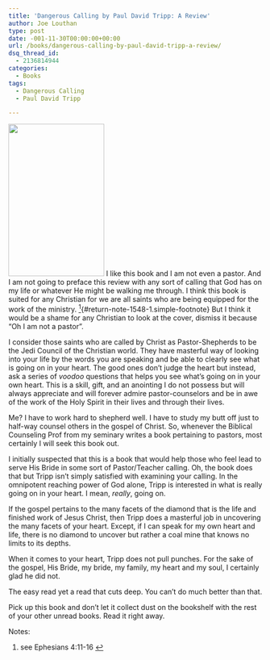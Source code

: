 ```yaml
---
title: 'Dangerous Calling by Paul David Tripp: A Review'
author: Joe Louthan
type: post
date: -001-11-30T00:00:00+00:00
url: /books/dangerous-calling-by-paul-david-tripp-a-review/
dsq_thread_id:
  - 2136814944
categories:
  - Books
tags:
  - Dangerous Calling
  - Paul David Tripp

---
```

[<img class="alignright  wp-image-1545" title="Dangerous_Calling_Paul_David_Tripp" src="https://i2.wp.com/theologic.us/wp-content/uploads/2012/12/Dangerous_Calling_Paul_David_Tripp.jpg?resize=190%2C302" alt="" width="190" height="302" srcset="https://i2.wp.com/theologic.us/wp-content/uploads/2012/12/Dangerous_Calling_Paul_David_Tripp.jpg?w=316 316w, https://i2.wp.com/theologic.us/wp-content/uploads/2012/12/Dangerous_Calling_Paul_David_Tripp.jpg?resize=188%2C300 188w" sizes="(max-width: 190px) 100vw, 190px" data-recalc-dims="1" />][1] I like this book and I am not even a pastor. And I am not going to preface this review with any sort of calling that God has on my life or whatever He might be walking me through. I think this book is suited for any Christian for we are all saints who are being equipped for the work of the ministry. [<sup>1</sup>][2]{#return-note-1548-1.simple-footnote} But I think it would be a shame for any Christian to look at the cover, dismiss it because &#8220;Oh I am not a pastor&#8221;.

I consider those saints who are called by Christ as Pastor-Shepherds to be the Jedi Council of the Christian world. They have masterful way of looking into your life by the words you are speaking and be able to clearly see what is going on in your heart. The good ones don&#8217;t judge the heart but instead, ask a series of _voodoo_ questions that helps you see what&#8217;s going on in your own heart. This is a skill, gift, and an anointing I do not possess but will always appreciate and will forever admire pastor-counselors and be in awe of the work of the Holy Spirit in their lives and through their lives.

Me? I have to work hard to shepherd well. I have to study my butt off just to half-way counsel others in the gospel of Christ. So, whenever the Biblical Counseling Prof from my seminary writes a book pertaining to pastors, most certainly I will seek this book out.

I initially suspected that this is a book that would help those who feel lead to serve His Bride in some sort of Pastor/Teacher calling. Oh, the book does that but Tripp isn&#8217;t simply satisfied with examining your calling. In the omnipotent reaching power of God alone, Tripp is interested in what is really going on in your heart. I mean, _really_, going on.

If the gospel pertains to the many facets of the diamond that is the life and finished work of Jesus Christ, then Tripp does a masterful job in uncovering the many facets of your heart. Except, if I can speak for my own heart and life, there is no diamond to uncover but rather a coal mine that knows no limits to its depths.

When it comes to your heart, Tripp does not pull punches. For the sake of the gospel, His Bride, my bride, my family, my heart and my soul, I certainly glad he did not.

The easy read yet a read that cuts deep. You can&#8217;t do much better than that.

Pick up this book and don&#8217;t let it collect dust on the bookshelf with the rest of your other unread books. Read it right away.

<div class="simple-footnotes">
  <p class="notes">
    Notes:
  </p>
  
  <ol>
    <li id="note-1548-1">
      see Ephesians 4:11-16 <a href="#return-note-1548-1">&#8617;</a>
    </li>
  </ol>
</div>

 [1]: https://i2.wp.com/theologic.us/wp-content/uploads/2012/12/Dangerous_Calling_Paul_David_Tripp.jpg
 [2]: #note-1548-1 "see Ephesians 4:11-16"